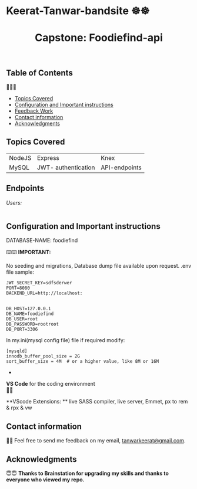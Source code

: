 
# Keerat-Tanwar-bandsite  ☸️☸️
<h1 align="center"> Capstone: Foodiefind-api</h1> <br>


<!-- START doctoc generated TOC please keep comment here to allow auto update -->
<!-- DON'T EDIT THIS SECTION, INSTEAD RE-RUN doctoc TO UPDATE -->
## Table of Contents

 
 🤹🤹🤹

- [Topics Covered](#Topics-Covered)
- [Configuration and Important instructions](#Configuration-and-Important-instructions)
- [Feedback Work](#Feedback-Work)
- [Contact information](#Contact-information)
- [Acknowledgments](#acknowledgments)

<!-- END doctoc generated TOC please keep comment here to allow auto update -->

## Topics Covered
|   |   |   |
| ------------ | ------------ | ------------ |
|  NodeJS | Express  |  Knex |
| MySQL | JWT- authentication | API-endpoints |




## Endpoints  
*Users:*  

```

```


## Configuration and Important instructions

DATABASE-NAME: foodiefind    

⌨️⌨️
**IMPORTANT:**  

No seeding and migrations, Database dump file available upon request.
.env file sample:  
``` 
JWT_SECRET_KEY=sdfsderwer
PORT=8080
BACKEND_URL=http://localhost:


DB_HOST=127.0.0.1
DB_NAME=foodiefind
DB_USER=root
DB_PASSWORD=rootroot
DB_PORT=3306 
```

In my.ini(mysql config file) file if required modify:  
```
[mysqld]  
innodb_buffer_pool_size = 2G  
sort_buffer_size = 4M  # or a higher value, like 8M or 16M

```
*
**VS Code** for the coding environment  
🤳🤳

**VScode Extensions: ** live SASS compiler, live server, Emmet, px to rem & rpx & vw <br>





## Contact information

💚💚
Feel free to send me feedback on my email, tanwarkeerat@gmail.com.


## Acknowledgments
😇😇
**Thanks to Brainstation for upgrading my skills and thanks to everyone who viewed my repo.**

